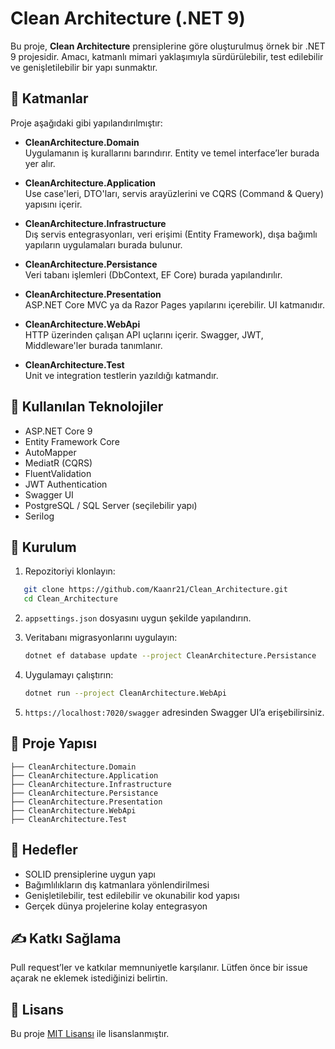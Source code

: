 # Clean Architecture (.NET 9)

Bu proje, **Clean Architecture** prensiplerine göre oluşturulmuş örnek bir .NET 9 projesidir. Amacı, katmanlı mimari yaklaşımıyla sürdürülebilir, test edilebilir ve genişletilebilir bir yapı sunmaktır.

## 🧱 Katmanlar

Proje aşağıdaki gibi yapılandırılmıştır:

- **CleanArchitecture.Domain**  
  Uygulamanın iş kurallarını barındırır. Entity ve temel interface’ler burada yer alır.

- **CleanArchitecture.Application**  
  Use case'leri, DTO'ları, servis arayüzlerini ve CQRS (Command & Query) yapısını içerir.

- **CleanArchitecture.Infrastructure**  
  Dış servis entegrasyonları, veri erişimi (Entity Framework), dışa bağımlı yapıların uygulamaları burada bulunur.

- **CleanArchitecture.Persistance**  
  Veri tabanı işlemleri (DbContext, EF Core) burada yapılandırılır.

- **CleanArchitecture.Presentation**  
  ASP.NET Core MVC ya da Razor Pages yapılarını içerebilir. UI katmanıdır.

- **CleanArchitecture.WebApi**  
  HTTP üzerinden çalışan API uçlarını içerir. Swagger, JWT, Middleware'ler burada tanımlanır.

- **CleanArchitecture.Test**  
  Unit ve integration testlerin yazıldığı katmandır.

## 🚀 Kullanılan Teknolojiler

- ASP.NET Core 9
- Entity Framework Core
- AutoMapper
- MediatR (CQRS)
- FluentValidation
- JWT Authentication
- Swagger UI
- PostgreSQL / SQL Server (seçilebilir yapı)
- Serilog

## 🔧 Kurulum


1. Repozitoriyi klonlayın:

```bash
   git clone https://github.com/Kaanr21/Clean_Architecture.git
   cd Clean_Architecture
````

2. `appsettings.json` dosyasını uygun şekilde yapılandırın.

3. Veritabanı migrasyonlarını uygulayın:

   ```bash
   dotnet ef database update --project CleanArchitecture.Persistance
   ```

4. Uygulamayı çalıştırın:

   ```bash
   dotnet run --project CleanArchitecture.WebApi
   ```

5. `https://localhost:7020/swagger` adresinden Swagger UI’a erişebilirsiniz.

## 📁 Proje Yapısı

```
├── CleanArchitecture.Domain
├── CleanArchitecture.Application
├── CleanArchitecture.Infrastructure
├── CleanArchitecture.Persistance
├── CleanArchitecture.Presentation
├── CleanArchitecture.WebApi
├── CleanArchitecture.Test
```

## 🎯 Hedefler

* SOLID prensiplerine uygun yapı
* Bağımlılıkların dış katmanlara yönlendirilmesi
* Genişletilebilir, test edilebilir ve okunabilir kod yapısı
* Gerçek dünya projelerine kolay entegrasyon

## ✍️ Katkı Sağlama

Pull request’ler ve katkılar memnuniyetle karşılanır. Lütfen önce bir issue açarak ne eklemek istediğinizi belirtin.

## 📄 Lisans

Bu proje [MIT Lisansı](LICENSE) ile lisanslanmıştır.
